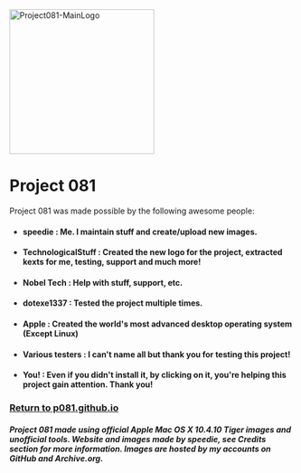 <img width="256" alt="Project081-MainLogo" src="https://user-images.githubusercontent.com/71722170/143572664-dd5c2017-4ed7-4612-880d-783ab828aa28.png">

# Project 081

Project 081 was made possible by the following awesome people:

- #### speedie : Me. I maintain stuff and create/upload new images.
- #### TechnologicalStuff : Created the new logo for the project, extracted kexts for me, testing, support and much more!
- #### Nobel Tech : Help with stuff, support, etc.
- #### dotexe1337 : Tested the project multiple times.
- #### Apple : Created the world's most advanced desktop operating system (Except Linux)
- #### Various testers : I can't name all but thank you for testing this project!
- #### You! : Even if you didn't install it, by clicking on it, you're helping this project gain attention. Thank you!

### [Return to p081.github.io](https://p081.github.io "Return")

##### Project 081 made using official Apple Mac OS X 10.4.10 Tiger images and unofficial tools. Website and images made by speedie, see Credits section for more information. Images are hosted by my accounts on GitHub and Archive.org.

